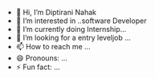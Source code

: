 - 👋 Hi, I’m Diptirani Nahak
- 👀 I’m interested in ..software Developer
- 🌱 I’m currently doing Internship...
- 💞️ I’m looking for a entry leveljob ...
- 📫 How to reach me ...
- 😄 Pronouns: ...
- ⚡ Fun fact: ...

<!---
diptin-1999/diptin-1999 is a ✨ special ✨ repository because its `README.md` (this file) appears on your GitHub profile.
You can click the Preview link to take a look at your changes.
--->
